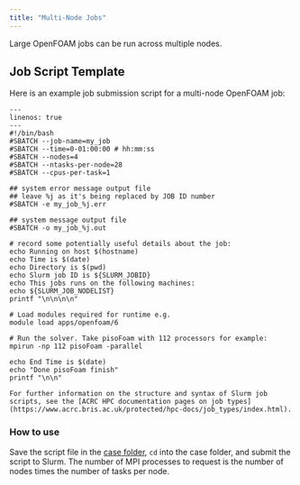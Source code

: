 ```yaml
---
title: "Multi-Node Jobs"
---
```


Large OpenFOAM jobs can be run across multiple nodes.

## Job Script Template

Here is an example job submission script for a multi-node OpenFOAM job:

```{code-block} bash
---
linenos: true
---
#!/bin/bash
#SBATCH --job-name=my_job
#SBATCH --time=0-01:00:00 # hh:mm:ss
#SBATCH --nodes=4
#SBATCH --ntasks-per-node=28
#SBATCH --cpus-per-task=1

## system error message output file
## leave %j as it's being replaced by JOB ID number
#SBATCH -e my_job_%j.err

## system message output file
#SBATCH -o my_job_%j.out

# record some potentially useful details about the job: 
echo Running on host $(hostname) 
echo Time is $(date) 
echo Directory is $(pwd) 
echo Slurm job ID is ${SLURM_JOBID} 
echo This jobs runs on the following machines: 
echo ${SLURM_JOB_NODELIST} 
printf "\n\n\n\n" 

# Load modules required for runtime e.g.
module load apps/openfoam/6

# Run the solver. Take pisoFoam with 112 processors for example:
mpirun -np 112 pisoFoam -parallel 

echo End Time is $(date) 
echo "Done pisoFoam finish"
printf "\n\n"
```

```{note}
For further information on the structure and syntax of Slurm job scripts, see the [ACRC HPC documentation pages on job types](https://www.acrc.bris.ac.uk/protected/hpc-docs/job_types/index.html).
```

### How to use

Save the script file in the [case folder](https://www.openfoam.com/documentation/user-guide/2-openfoam-cases), `cd` into the case folder, and submit the script to Slurm. The number of MPI processes to request is the number of nodes times the number of tasks per node.
